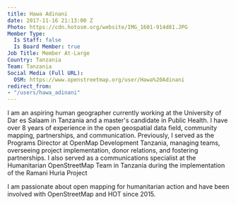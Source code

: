 ```yaml
---
title: Hawa Adinani
date: 2017-11-16 21:13:00 Z
Photo: https://cdn.hotosm.org/website/IMG_1601-914d81.JPG
Member Type:
  Is Staff: false
  Is Board Member: true
Job Title: Member At-Large
Country: Tanzania
Team: Tanzania
Social Media (Full URL):
  OSM: https://www.openstreetmap.org/user/Hawa%20Adinani
redirect_from:
- "/users/hawa_adinani"
---
```


I am an aspiring human geographer currently working at the University of Dar es Salaam in Tanzania and a master's candidate in Public Health. I have over 8 years of experience in the open geospatial data field, community mapping, partnerships, and communication. Previously, I served as the Programs Director at OpenMap Development Tanzania, managing teams, overseeing project implementation, donor relations, and fostering partnerships. I also served as a communications specialist at the Humanitarian OpenStreetMap Team in Tanzania during the implementation of the Ramani Huria Project

I am passionate about open mapping for humanitarian action and have been involved with OpenStreetMap and HOT since 2015.